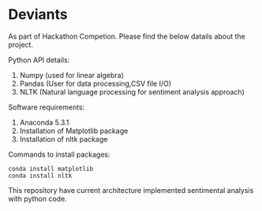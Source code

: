 # Deviants

As part of Hackathon Competion. Please find the below datails about the project.

Python API details:
1. Numpy (used for linear algebra)
2. Pandas (User for data processing,CSV file I/O)
3. NLTK (Natural language processing for sentiment analysis approach)

Software requirements:
1. Anaconda 5.3.1
2. Installation of Matplotlib package
3. Installation of nltk package

Commands to install packages:
```
conda install matplotlib
conda install nltk
```

This repository have current architecture implemented sentimental analysis with python code.
